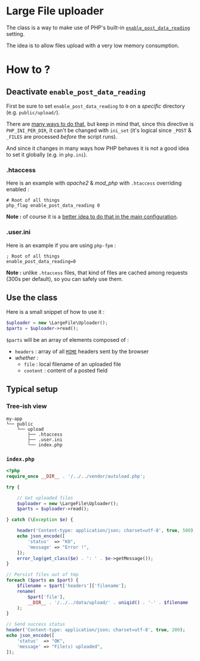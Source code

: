 # Large File uploader

The class is a way to make use of PHP's built-in [`enable_post_data_reading`](http://php.net/manual/en/ini.core.php#ini.enable-post-data-reading) setting.

The idea is to allow files upload with a very low memory consumption.

# How to ?


## Deactivate `enable_post_data_reading`
First be sure to set `enable_post_data_reading` to `0` on a _specific_ directory (e.g. `public/upload/`).

There are [many ways to do that](http://php.net/manual/en/configuration.changes.php), 
but keep in mind that, since this directive is `PHP_INI_PER_DIR`, it can't be changed
with `ini_set` (it's logical since `_POST` & `_FILES` are processed _before_ the script runs). 

And since it changes in many ways how PHP behaves it is not a good idea to set it globally (e.g. in `php.ini`).


### .htaccess

Here is an example with _apache2_ & _mod_php_ with `.htaccess` overriding enabled :

```
# Root of all things
php_flag enable_post_data_reading 0
```

**Note :** of course it is a [better idea to do that in the main configuration](https://httpd.apache.org/docs/2.4/howto/htaccess.html#when).

### .user.ini

Here is an example if you are using `php-fpm` :

```
; Root of all things
enable_post_data_reading=0
```

**Note :** unlike `.htaccess` files, that kind of files are cached among requests (300s per default), so you can safely use them.


## Use the class

Here is a small snippet of how to use it :

```php
$uploader = new \LargeFile\Uploader();
$parts = $uploader->read();
```

`$parts` will be an array of elements composed of :

- `headers` : array of all [`MIME`](https://en.wikipedia.org/wiki/MIME) headers sent by the browser
- _whether_ :
  - `file` : local filename of an uploaded file
  - `content` : content of a posted field

## Typical setup

### Tree-ish view

```
my-app
└── public
    └── upload
        ├── .htaccess
        ├── .user.ini
        └── index.php
```

### `index.php`

```php
<?php
require_once __DIR__ . '/../../vendor/autoload.php';

try {

    // Get uploaded files
    $uploader = new \LargeFile\Uploader();
    $parts = $uploader->read();

} catch (\Exception $e) {

    header('Content-type: application/json; charset=utf-8', true, 500);
    echo json_encode([
        'status'  => "KO",
        'message' => "Error !",
    ]);
    error_log(get_class($e) . ': ' . $e->getMessage());
}

// Persist files out of tmp
foreach ($parts as $part) {
    $filename = $part['headers']['filename'];
    rename(
        $part['file'],
        __DIR__ . '/../../data/upload/' . uniqid() . '-' . $filename
    );
}

// Send success status
header('Content-type: application/json; charset=utf-8', true, 200);
echo json_encode([
    'status'  => "OK",
    'message' => "File(s) uploaded",
]);
```